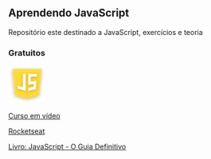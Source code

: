 <h2>Aprendendo JavaScript</h2>

<p>Repositório este destinado a JavaScript, exercícios e teoria</p>

<h3>Gratuitos</h3>

<img src="img/js.svg" alt="JavaScript" width="75" height="75">

<a href="https://www.youtube.com/playlist?list=PLHz_AreHm4dlsK3Nr9GVvXCbpQyHQl1o1">Curso em vídeo</a>

<a href="https://app.rocketseat.com.br/node/o-guia-estelar-de-java-script">Rocketseat</a>

<a href="https://www.amazon.com/Javascript-Guia-Definitivo-Portuguese-Brasil/dp/856583719X">Livro: JavaScript - O Guia Definitivo</a>


